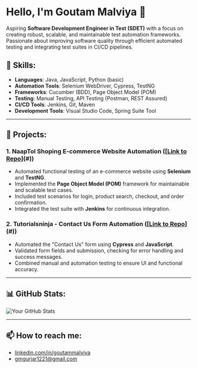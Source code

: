 # Hello, I'm Goutam Malviya 👋
Aspiring **Software Development Engineer in Test (SDET)** with a focus on creating robust, scalable, and maintainable test automation frameworks. Passionate about improving software quality through efficient automated testing and integrating test suites in CI/CD pipelines.

## 🔧 **Skills**:
- **Languages**: Java, JavaScript, Python (basic)
- **Automation Tools**: Selenium WebDriver, Cypress, TestNG
- **Frameworks**: Cucumber (BDD), Page Object Model (POM)
- **Testing**: Manual Testing, API Testing (Postman, REST Assured)
- **CI/CD Tools**: Jenkins, Git, Maven
- **Development Tools**: Visual Studio Code, Spring Suite Tool

---

## 🚀 **Projects**:

### 1. **NaapTol Shoping E-commerce Website Automation** ([[Link to Repo](https://github.com/GoutamMalviya1221/NaapTol_CW_POM.git)](#))
- Automated functional testing of an e-commerce website using **Selenium** and **TestNG**.
- Implemented the **Page Object Model (POM)** framework for maintainable and scalable test cases.
- Included test scenarios for login, product search, checkout, and order confirmation.
- Integrated the test suite with **Jenkins** for continuous integration.

### 2. **Tutorialsninja - Contact Us Form Automation** ([[Link to Repo](https://github.com/GoutamMalviya1221/TutorialsNinja---Contact-Us.git)](#))
- Automated the "Contact Us" form using **Cypress** and **JavaScript**.
- Validated form fields and submission, checking for error handling and success messages.
- Combined manual and automation testing to ensure UI and functional accuracy.

---

## 📊 **GitHub Stats**:
![Your GitHub Stats](https://github-readme-stats.vercel.app/api?username=your-username&show_icons=true&theme=radical)

---

## 📫 **How to reach me**:
- [linkedin.com/in/goutammalviya](#)
- [gmgurjar1221@gmail.com](mailto:your-email@example.com)


